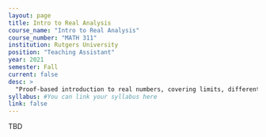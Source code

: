 ```yaml
---
layout: page
title: Intro to Real Analysis
course_name: "Intro to Real Analysis"
course_number: "MATH 311"
institution: Rutgers University
position: "Teaching Assistant"
year: 2021
semester: Fall
current: false
desc: >
  "Proof-based introduction to real numbers, covering limits, differentiation, sequences, and series."
syllabus: #You can link your syllabus here
link: false
---
```


TBD

